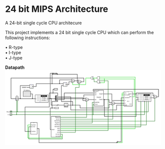 # 24 bit MIPS Architecture
A 24-bit single cycle CPU architecure

This project implements a 24 bit single cycle CPU which can perform the following instructions:

•	R-type\
•	I-type\
•	J-type

**Datapath**
![Datapath](datapath.png)
